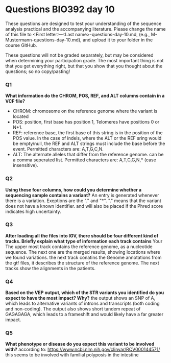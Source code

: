 # Questions BIO392 day 10

These questions are designed to test your understanding of the sequence analysis practical and the accompanying literature. Please change the name of this file to \<First letter\>-\<Last name\>-questions-day-10.md, (e.g., M-Mustermann-questions-day-10.md), and upload it to your folder in the course GitHub.

These questions will not be graded separately, but may be considered when determining your participation grade. The most important thing is not that you get everything right, but that you show that you thought about the questions; so no copy/pasting!

### Q1

**What information do the CHROM, POS, REF, and ALT columns contain in a VCF file?**
- CHROM: chromosome on the reference genome where the variant is located 
- POS: position, first base has position 1, Telomeres have positions 0 or N+1. 
- REF: reference base, the first base of this string is in the position of the POS value. In the case of indels, where the ALT or the REF sring would be empty/null, the REF and ALT strings must include the base before the event. Permitted characters are: A,T,G,C,N. 
- ALT: The alternate alleles that differ from the reference genome. can be a comma seperated list. Permitted characters are: A,T,C,G,N,* (case insensitive).

### Q2

**Using these four columns, how could you determine whether a sequencing sample contains a variant?** 
An entry is generated whenever there is a variation. Exeptions are the "." and "*". "." means that the variant does not have a known identifier. and will also be placed if the Phred score indicates high uncertainty. 



### Q3

**After loading all the files into IGV, there should be four different kind of tracks. Briefly explain what type of information each track contains** Your The upper most track contains the reference genome, as a nucleotide sequence. The next one are the merged results, showing locations where we found variations. the next track conatins the Genome annotations from the gtf files, it describes the structure of the reference genome. The next tracks show the alignments in the patients.

### Q4

**Based on the VEP output, which of the STR variants you identified do you expect to have the most impact? Why?** 
the output shows an SNP of A, which leads to alternative variants of introns and transcripts (both coding and non-coding). The output also shows short tandem repeat of GAGAGAGA, which leads to a frameshift and would likely have a far greater impact. 

### Q5

**What phenotype or disease do you expect this variant to be involved with?**
according to: https://www.ncbi.nlm.nih.gov/clinvar/RCV000144571/
this seems to be involved with familial polyposis in the intestine